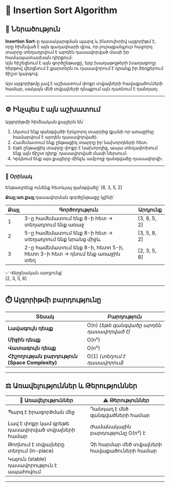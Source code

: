 # 🧩 Insertion Sort Algorithm

## 🔹 Ներածություն

**Insertion Sort**-ը դասակարգման պարզ և ինտուիտիվ ալգորիթմ է, որը հիմնված է այն գաղափարի վրա, որ յուրաքանչյուր հաջորդ տարրը տեղադրվում է արդեն դասավորված մասի իր համապատասխան դիրքում։  
Այն հիշեցնում է այն գործընթացը, երբ խաղաթղթերի խաղացողը հերթով վերցնում է քարտերն ու դասավորում է դրանք իր ձեռքերում ճիշտ կարգով։

Այս ալգորիթմը լավ է աշխատում փոքր տվյալների հավաքածուների համար, սակայն մեծ տվյալների դեպքում այն դառնում է դանդաղ։

---

## ⚙️ Ինչպես է այն աշխատում

Ալգորիթմի հիմնական քայլերն են՝

1. Սկսում ենք զանգվածի երկրորդ տարրից (քանի որ առաջինը համարվում է արդեն դասավորված)։  
2. Համեմատում ենք ընթացիկ տարրը իր նախորդների հետ։  
3. Եթե ընթացիկ տարրը փոքր է նախորդից, ապա տեղափոխում ենք այն ճիշտ դիրք՝ դասավորված մասի ներսում։  
4. Կրկնում ենք այս քայլերը մինչև ամբողջ զանգվածը դասավորվի։

---

### 📘 Օրինակ

Ենթադրենք ունենք հետևյալ զանգվածը՝
[8, 3, 5, 2]

**Քայլ առ քայլ** դասավորման գործընթացը կլինի՝

| Քայլ | Գործողություն | Արդյունք |
|------|----------------|-----------|
| 1 | 3-ը համեմատում ենք 8-ի հետ → տեղադրում ենք առաջ | [3, 8, 5, 2] |
| 2 | 5-ը համեմատում ենք 8-ի հետ → տեղադրում ենք նրանց միջև | [3, 5, 8, 2] |
| 3 | 2-ը համեմատում ենք 8-ի, հետո 5-ի, հետո 3-ի հետ → դնում ենք առաջին տեղ | [2, 3, 5, 8] |

✅ Վերջնական արդյունք՝  
[2, 3, 5, 8]

---

## ⏱️ Ալգորիթմի բարդությունը

| Տեսակ | Բարդություն |
|--------|--------------|
| **Լավագույն դեպք** | O(n) *(եթե զանգվածը արդեն դասավորված է)* |
| **Միջին դեպք** | O(n²) |
| **Վատագույն դեպք** | O(n²) |
| **Հիշողության բարդություն (Space Complexity)** | O(1) *(տեղում է դասավորում)* |

---

## ⚖️ Առավելություններ և Թերություններ

| 💪 Առավելություններ | ⚠️ Թերություններ |
|---------------------|-----------------|
| Պարզ է իրագործման մեջ | Դանդաղ է մեծ զանգվածների համար |
| Լավ է փոքր կամ գրեթե դասավորված տվյալների համար | Ժամանակային բարդությունը O(n²) է |
| Թողնում է տվյալները տեղում (in-place) | Չի հարմար մեծ տվյալների հավաքածուների համար |
| Կայուն (stable) դասավորություն է ապահովում | |

---
